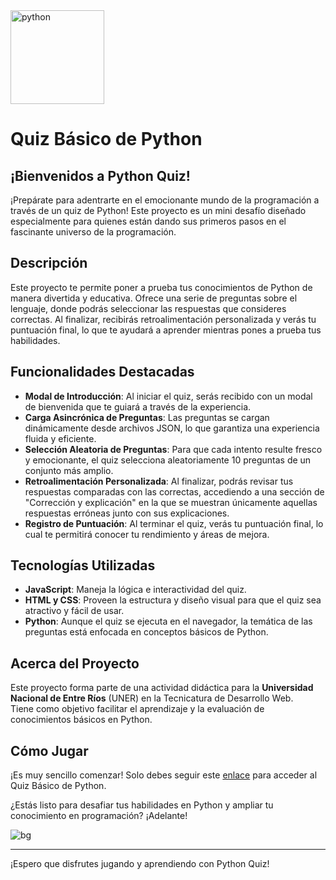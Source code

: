 <img src="https://github.com/user-attachments/assets/a5e41043-3126-4fda-9c3d-1d8a513addbe" alt="python" width="150" height="150">

# Quiz Básico de Python

## ¡Bienvenidos a Python Quiz!

¡Prepárate para adentrarte en el emocionante mundo de la programación a través de un quiz de Python! Este proyecto es un mini desafío diseñado especialmente para quienes están dando sus primeros pasos en el fascinante universo de la programación.

## Descripción

Este proyecto te permite poner a prueba tus conocimientos de Python de manera divertida y educativa. Ofrece una serie de preguntas sobre el lenguaje, donde podrás seleccionar las respuestas que consideres correctas. Al finalizar, recibirás retroalimentación personalizada y verás tu puntuación final, lo que te ayudará a aprender mientras pones a prueba tus habilidades.

## Funcionalidades Destacadas

- **Modal de Introducción**: Al iniciar el quiz, serás recibido con un modal de bienvenida que te guiará a través de la experiencia.
- **Carga Asincrónica de Preguntas**: Las preguntas se cargan dinámicamente desde archivos JSON, lo que garantiza una experiencia fluida y eficiente.
- **Selección Aleatoria de Preguntas**: Para que cada intento resulte fresco y emocionante, el quiz selecciona aleatoriamente 10 preguntas de un conjunto más amplio.
- **Retroalimentación Personalizada**: Al finalizar, podrás revisar tus respuestas comparadas con las correctas, accediendo a una sección de "Corrección y explicación" en la que se muestran únicamente aquellas respuestas erróneas junto con sus explicaciones.
- **Registro de Puntuación**: Al terminar el quiz, verás tu puntuación final, lo cual te permitirá conocer tu rendimiento y áreas de mejora.

## Tecnologías Utilizadas

- **JavaScript**: Maneja la lógica e interactividad del quiz.
- **HTML y CSS**: Proveen la estructura y diseño visual para que el quiz sea atractivo y fácil de usar.
- **Python**: Aunque el quiz se ejecuta en el navegador, la temática de las preguntas está enfocada en conceptos básicos de Python.

## Acerca del Proyecto

Este proyecto forma parte de una actividad didáctica para la **Universidad Nacional de Entre Ríos** (UNER) en la Tecnicatura de Desarrollo Web.  
Tiene como objetivo facilitar el aprendizaje y la evaluación de conocimientos básicos en Python.

## Cómo Jugar

¡Es muy sencillo comenzar! Solo debes seguir este [enlace](NODEPLOY) para acceder al Quiz Básico de Python.

¿Estás listo para desafiar tus habilidades en Python y ampliar tu conocimiento en programación? ¡Adelante!

![bg](https://github.com/user-attachments/assets/fa68be71-9be3-47bb-b15c-fc4ec923ba78)


---

¡Espero que disfrutes jugando y aprendiendo con Python Quiz!
